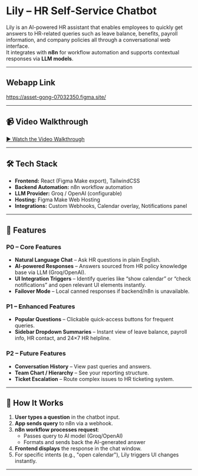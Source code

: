 # Lily – HR Self-Service Chatbot

Lily is an AI-powered HR assistant that enables employees to quickly get answers to HR-related queries such as leave balance, benefits, payroll information, and company policies all through a conversational web interface.  
It integrates with **n8n** for workflow automation and supports contextual responses via **LLM models**.

---

## Webapp Link
https://asset-gong-07032350.figma.site/


---

## 📹 Video Walkthrough
[▶ Watch the Video Walkthrough](https://drive.google.com/file/d/1YT-kIm4WTXdMMt8O79K8covDLIQDFEkN/view?usp=drive_link)

---

## 🛠 Tech Stack
- **Frontend:** React (Figma Make export), TailwindCSS
- **Backend Automation:** n8n workflow automation
- **LLM Provider:** Groq / OpenAI (configurable)
- **Hosting:** Figma Make Web Hosting
- **Integrations:** Custom Webhooks, Calendar overlay, Notifications panel

---

## 📌 Features

### P0 – Core Features
- **Natural Language Chat** – Ask HR questions in plain English.
- **AI-powered Responses** – Answers sourced from HR policy knowledge base via LLM (Groq/OpenAI).
- **UI Integration Triggers** – Identify queries like “show calendar” or “check notifications” and open relevant UI elements instantly.
- **Failover Mode** – Local canned responses if backend/n8n is unavailable.

### P1 – Enhanced Features
- **Popular Questions** – Clickable quick-access buttons for frequent queries.
- **Sidebar Dropdown Summaries** – Instant view of leave balance, payroll info, HR contact, and 24×7 HR helpline.

### P2 – Future Features
- **Conversation History** – View past queries and answers.
- **Team Chart / Hierarchy** – See your reporting structure.
- **Ticket Escalation** – Route complex issues to HR ticketing system.

---

## 🚀 How It Works

1. **User types a question** in the chatbot input.
2. **App sends query** to n8n via a webhook.
3. **n8n workflow processes request**:
   - Passes query to AI model (Groq/OpenAI)
   - Formats and sends back the AI-generated answer
4. **Frontend displays** the response in the chat window.
5. For specific intents (e.g., "open calendar"), Lily triggers UI changes instantly.

---

